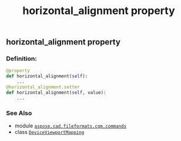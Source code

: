 ﻿---
title: horizontal_alignment property
second_title: Aspose.CAD for Python via .NET API References
description: 
type: docs
weight: 80
url: /python-net/aspose.cad.fileformats.cgm.commands/deviceviewportmapping/horizontal_alignment/
is_root: false
---

## horizontal_alignment property

### Definition:
```python
@property
def horizontal_alignment(self):
    ...
@horizontal_alignment.setter
def horizontal_alignment(self, value):
    ...
```

### See Also
* module [`aspose.cad.fileformats.cgm.commands`](../../)
* class [`DeviceViewportMapping`](/cad/python-net/aspose.cad.fileformats.cgm.commands/deviceviewportmapping)
